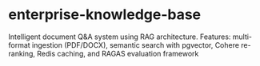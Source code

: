 # enterprise-knowledge-base
Intelligent document Q&amp;A system using RAG architecture. Features: multi-format ingestion (PDF/DOCX), semantic search with pgvector, Cohere re-ranking, Redis caching, and RAGAS evaluation framework
